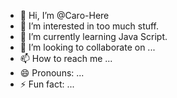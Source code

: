 - 👋 Hi, I’m @Caro-Here
- 👀 I’m interested in too much stuff.
- 🌱 I’m currently learning Java Script.
- 💞️ I’m looking to collaborate on ...
- 📫 How to reach me ...
- 😄 Pronouns: ...
- ⚡ Fun fact: ...

<!---
Caro-Here/Caro-Here is a ✨ special ✨ repository because its `README.md` (this file) appears on your GitHub profile.
You can click the Preview link to take a look at your changes.
--->
